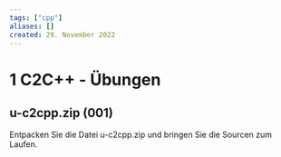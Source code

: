 ```yaml
---
tags: ["cpp"]
aliases: []
created: 29. November 2022
---
```


# 1 C2C++ - Übungen

## u-c2cpp.zip (001)

Entpacken Sie die Datei u-c2cpp.zip und bringen Sie die Sourcen zum Laufen.

